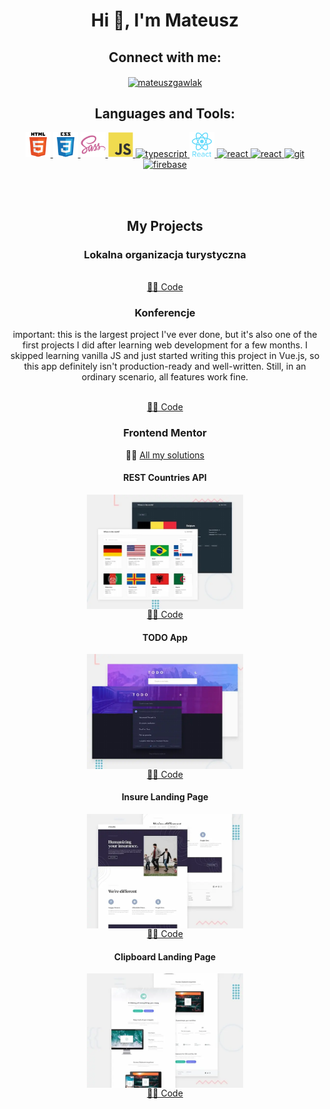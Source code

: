 <h1 align="center">Hi 👋, I'm Mateusz</h1>

<h2 align="center">Connect with me:</h2>
<p align="center">
  <a href="https://linkedin.com/in/mateuszgawlak" target="blank"
    ><img
      align="center"
      src="https://raw.githubusercontent.com/rahuldkjain/github-profile-readme-generator/master/src/images/icons/Social/linked-in-alt.svg"
      alt="mateuszgawlak"
      height="30"
      width="40"
  /></a>
</p>

<h2 align="center">Languages and Tools:</h2>
<p align="center">
  <a href="https://www.w3.org/html/" target="_blank">
    <img
      src="https://raw.githubusercontent.com/devicons/devicon/master/icons/html5/html5-original-wordmark.svg"
      alt="html5"
      width="40"
      height="40"
    />
  </a>
  <a href="https://www.w3schools.com/css/" target="_blank">
    <img
      src="https://raw.githubusercontent.com/devicons/devicon/master/icons/css3/css3-original-wordmark.svg"
      alt="css3"
      width="40"
      height="40"
    />
  </a>
  <a href="https://sass-lang.com" target="_blank">
    <img
      src="https://raw.githubusercontent.com/devicons/devicon/master/icons/sass/sass-original.svg"
      alt="sass"
      width="40"
      height="40"
    />
  </a>
  <a
    href="https://developer.mozilla.org/en-US/docs/Web/JavaScript"
    target="_blank"
  >
    <img
      src="https://raw.githubusercontent.com/devicons/devicon/master/icons/javascript/javascript-original.svg"
      alt="javascript"
      width="40"
      height="40"
    />
  </a>
   <a
    href="https://www.typescriptlang.org/docs/"
    target="_blank"
  >
    <img
      src="https://upload.wikimedia.org/wikipedia/commons/thumb/4/4c/Typescript_logo_2020.svg/1024px-Typescript_logo_2020.svg.png"
      alt="typescript"
      width="40"
      height="40"
    />
  </a>
  <a href="https://reactjs.org/" target="_blank">
    <img
      src="https://raw.githubusercontent.com/devicons/devicon/master/icons/react/react-original-wordmark.svg"
      alt="react"
      width="40"
      height="40"
    />
  </a>
    <a href="https://nextjs.org/" target="_blank">
    <img
      src="https://d2eip9sf3oo6c2.cloudfront.net/tags/images/000/001/074/full/nextjs.png"
      alt="react"
      width="40"
      height="40"
    />
  </a>
  <a href="https://redux.js.org/" target="_blank">
    <img
      src="https://raw.githubusercontent.com/reduxjs/redux/master/logo/logo.png"
      alt="react"
      width="40"
      height="40"
    />
  </a>
  <a href="https://git-scm.com/" target="_blank">
    <img
      src="https://www.vectorlogo.zone/logos/git-scm/git-scm-icon.svg"
      alt="git"
      width="40"
      height="40"
    />
  </a>
  <a href="https://firebase.google.com/" target="_blank">
    <img
      src="https://www.vectorlogo.zone/logos/firebase/firebase-icon.svg"
      alt="firebase"
      width="40"
      height="40"
    />
  </a>
</p>
<br />
<br />

<h2 align="center">My Projects</h2>

<div align="center">
  <h3>Lokalna organizacja turystyczna</h3>
    <a href="https://beskid-zielony.vercel.app/" target="_blank">
    <img
      align="center"
      src="https://zapodaj.net/images/e6106b502284b.png"
      alt=""
      width="250"
    />
  </a>
  
  <br />
  <a
    href="https://github.com/mateusz5564/beskid-zielony"
    target="_blank"
  >
    👨‍💻 Code</a
  >
</div>

<div align="center">
  <h3>Konferencje</h3>
  <div width="250">important: this is the largest project I've ever done, but it's also one of the first projects I did after learning web development for a few months. I skipped learning vanilla JS and just started writing this project in Vue.js, so this app definitely isn't production-ready and well-written. Still, in an ordinary scenario, all features work fine. </p>
    <a href="https://gracious-booth-107a3f.netlify.app/#/" target="_blank">
    <img
      align="center"
      src="https://zapodaj.net/images/17d4f4906f041.png"
      alt=""
      width="250"
    />
  </a>
  
  <br />
  <a
    href="https://github.com/mateusz5564/konferencje"
    target="_blank"
  >
    👨‍💻 Code</a
  >
</div>

<div align="center">
  <h3>Frontend Mentor</h3>
  👨‍🎨
  <a href="https://www.frontendmentor.io/profile/mateusz5564/solutions"
    >All my solutions</a
  >

  <h4>REST Countries API</h4>
  <a href="https://clever-euclid-714a75.netlify.app/" target="_blank">
    <img
      align="center"
      src="https://raw.githubusercontent.com/mateusz5564/mateusz5564/main/thumbnails/rest_countries.webp"
      alt=""
      width="250"
    />
  </a>
  <br />
  <a
    href="https://github.com/mateusz5564/frontend-mentor/tree/rest-countries-api"
    target="_blank"
  >
    👨‍💻 Code</a
  >
</div>

<div align="center">
  <h4>TODO App</h4>
  <a href="https://gracious-johnson-01e8e8.netlify.app/" target="_blank">
    <img
      align="center"
      src="https://raw.githubusercontent.com/mateusz5564/mateusz5564/main/thumbnails/todo_app.webp"
      alt=""
      width="250"
    />
  </a>
  <br />
  <a
    href="https://github.com/mateusz5564/frontend-mentor/tree/todo-app/todo-app"
    target="_blank"
  >
    👨‍💻 Code</a
  >
</div>

<div align="center">
  <h4>Insure Landing Page</h4>
  <a href="https://unruffled-kepler-cd6902.netlify.app/" target="_blank">
    <img
      align="center"
      src="https://raw.githubusercontent.com/mateusz5564/mateusz5564/main/thumbnails/insure_landing_page.webp"
      alt=""
      width="250"
    />
  </a>
  <br />
  <a
    href="https://github.com/mateusz5564/frontend-mentor/tree/insure-landing-page"
    target="_blank"
  >
    👨‍💻 Code</a
  >
</div>

<div align="center">
  <h4>Clipboard Landing Page</h4>
  <a href="https://thirsty-brahmagupta-432418.netlify.app/" target="_blank">
    <img
      align="center"
      src="https://raw.githubusercontent.com/mateusz5564/mateusz5564/main/thumbnails/clipboard_landing_page.webp"
      alt=""
      width="250"
    />
  </a>
  <br />
  <a
    href="https://github.com/mateusz5564/frontend-mentor/tree/clipboard-landing-page"
    target="_blank"
  >
    👨‍💻 Code</a
  >
</div>
